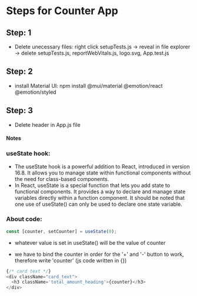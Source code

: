# Steps for Counter App

## Step: 1
- Delete unecessary files: right click setupTests.js -> reveal in file explorer -> delete setupTests.js, reportWebVitals.js, logo.svg, App.test.js

## Step: 2
- install Material UI: npm install @mui/material @emotion/react @emotion/styled

## Step: 3
- Delete header in App.js file

#### Notes
### useState hook:
- The useState hook is a powerful addition to React, introduced in version 16.8. It allows you to manage state within functional components without the need for class-based components.
- In React, useState is a special function that lets you add state to functional components. It provides a way to declare and manage state variables directly within a function component. It should be noted that one use of useState() can only be used to declare one state variable.

### About code:
```js
const [counter, setCounter] = useState(0);
```
- whatever value is set in useState() will be the value of counter

- we have to bind the counter in order for the '+' and '-' button to work, therefore write 'counter' (js code written in {}) 
```js
{/* card text */}
<div className="card_text">
  <h3 className='total_amount_heading'>{counter}</h3>
</div>
```
